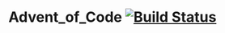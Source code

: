 # Advent_of_Code [![Build Status](https://travis-ci.org/pacospace/Advent_of_Code.svg?branch=master)](https://travis-ci.org/pacospace/Advent_of_Code)
